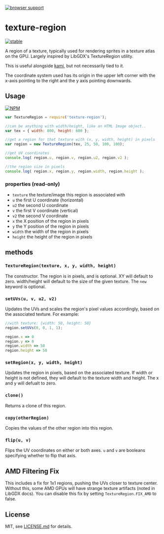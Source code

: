 [![browser support](https://ci.testling.com/mattdesl/texture-region.png)](https://ci.testling.com/mattdesl/texture-region)

# texture-region

[![stable](http://badges.github.io/stability-badges/dist/stable.svg)](http://github.com/badges/stability-badges)

A region of a texture, typically used for rendering sprites in a texture atlas on the GPU. Largely inspired by LibGDX's TextureRegion utility. 

This is useful alongside [kami](http://github.com/mattdesl/kami), but not necessarily tied to it.

The coordinate system used has its origin in the upper left corner with the x-axis pointing to the right and the y axis pointing downwards.

## Usage

[![NPM](https://nodei.co/npm/texture-region.png)](https://nodei.co/npm/texture-region/)


```js
var TextureRegion = require('texture-region');

//can be anything with width/height, like an HTML Image object..
var tex = { width: 800, height: 600 };

//get a region for that texture with (x, y, width, height) in pixels
var region = new TextureRegion(tex, 25, 50, 100, 100);

//get UV coordinates
console.log( region.u, region.v, region.u2, region.v2 );

//the region size in pixels
console.log( region.x, region.y, region.width, region.height );
```

### properties (read-only)

- `texture` the texture/image this region is associated with
- `u` the first U coordinate (horizontal)
- `u2` the second U coordinate
- `v` the first V coordinate (vertical)
- `v2` the second V coordinate
- `x` the X position of the region in pixels
- `y` the Y position of the region in pixels
- `width` the width of the region in pixels
- `height` the height of the region in pixels

## methods

### `TextureRegion(texture, x, y, width, height)`

The constructor. The region is in pixels, and is optional. XY will default to zero. width/height will default to the size of the given texture. The `new` keyword is optional.

### `setUVs(u, v, u2, v2)`

Updates the UVs and scales the region's pixel values accordingly, based on the associated texture. For example:

```js
//with texture: {width: 50, height: 50}
region.setUVs(0, 0, 1, 1);

region.x => 0
region.y => 0
region.width => 50
region.height => 50
```

### `setRegion(x, y, width, height)`

Updates the region in pixels, based on the associated texture. If width or height is not defined, they will default to the texture width and height. The x and y will defualt to zero.

### `clone()`

Returns a clone of this region.

### `copy(otherRegion)`

Copies the values of the other region into this region.

### `flip(u, v)`

Flips the UV coordinates on either or both axes. `u` and `v` are booleans specifying whether to flip that axis.


## AMD Filtering Fix

This includes a fix for 1x1 regions, pushing the UVs closer to texture center. Without this, some AMD GPUs will have strange texture artifacts (noted in LibGDX docs). You can disable this fix by setting `TextureRegion.FIX_AMD` to false.

## License

MIT, see [LICENSE.md](http://github.com/mattdesl/texture-region/blob/master/LICENSE.md) for details.

